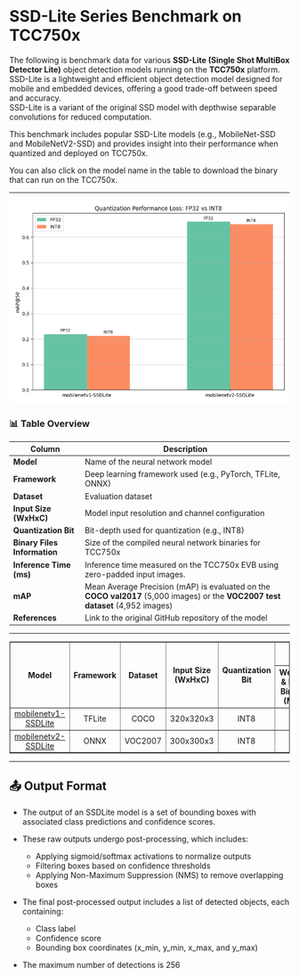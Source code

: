 # SSD-Lite Series Benchmark on TCC750x

The following is benchmark data for various **SSD-Lite (Single Shot MultiBox Detector Lite)** object detection models running on the **TCC750x** platform.  
SSD-Lite is a lightweight and efficient object detection model designed for mobile and embedded devices, offering a good trade-off between speed and accuracy.  
SSD-Lite is a variant of the original SSD model with depthwise separable convolutions for reduced computation.

This benchmark includes popular SSD-Lite models (e.g., MobileNet-SSD and MobileNetV2-SSD) and provides insight into their performance when quantized and deployed on TCC750x.

You can also click on the model name in the table to download the binary that can run on the TCC750x.

---

![SSDLite Model Performance](../../../docs/image/SSDLite_performance.png)

### 📊 Table Overview

| Column                    | Description                                                                 |
|--------------------------|-----------------------------------------------------------------------------|
| **Model**                | Name of the neural network model     |
| **Framework**            | Deep learning framework used (e.g., PyTorch, TFLite, ONNX)                  |
| **Dataset**              | Evaluation dataset                                                           |
| **Input Size (WxHxC)**   | Model input resolution and channel configuration                            |
| **Quantization Bit**     | Bit-depth used for quantization (e.g., INT8)                                |
| **Binary Files Information**   | Size of the compiled neural network binaries for TCC750x                    |
| **Inference Time (ms)**  | Inference time measured on the TCC750x EVB using zero-padded input images.                               |
| **mAP**             | Mean Average Precision (mAP) is evaluated on the **COCO val2017** (5,000 images) or the **VOC2007 test dataset** (4,952 images)                    |
| **References**           | Link to the original GitHub repository of the model                         |

---

<table border="1" cellspacing="0" cellpadding="5">
    <thead>
        <tr>
            <th align="center" rowspan="2" colspan="1">Model</th>
            <th rowspan="2">Framework</th>
            <th rowspan="2">Dataset</th>
            <th rowspan="2">Input Size (WxHxC)</th>
            <th rowspan="2">Quantization Bit</th>
            <th colspan="2">Binary Files Information</th>
            <th rowspan="2">Inference Time (ms)</th>
            <th colspan="2">mAP@50:95</th>
            <th th align="center" colspan="2">mAP@50</th>
            <th rowspan="2">References</th>
        </tr>
        <tr>
            <th>Weight & Bias Binary (MB)</th>
            <th>Command Binary (KB)</th>
            <th>FP32</th>
            <th>INT8</th>
            <th>FP32</th>
            <th>INT8</th>
        </tr>
    </thead>
    <tbody>
        <tr>
            <td align="center" class="variant"><a href="./lite-model_ssd_mobilenet_v1_100_320_fp32_nms_1/">mobilenetv1-SSDLite</a></td>
            <td align="center">TFLite</td> <!-- Framework -->
            <td align="center">COCO</td> <!-- Detections/DataSet -->
            <td align="center">320x320x3</td> <!-- Input Size (WxHxC) -->
            <td align="center">INT8</td> <!-- Quantization Bit -->
            <td align="center">8</td> <!-- Compiled NN Information: Weight, Bias Binary Size(MB) -->
            <td align="center">44</td> <!-- Compiled NN Information: Command Binary Size(KB) -->
            <td align="center">2.54</td> <!-- Inference Time(msec): EVB -->
            <td align="center">0.219</td> <!-- Evaluation Result: FP32 -->
            <td align="center">0.212</td> <!-- Evaluation Result: INT8 -->
            <td align="center">0.376</td> <!-- Evaluation Result: FP32 IoU=0.50 -->
            <td align="center">0.367</td> <!-- Evaluation Result: INT8 IoU=0.50 -->
            <td align="center"><a href="https://tfhub.dev/iree/lite-model/ssd_mobilenet_v1_100_320/fp32/nms/1">GitHub<a></td> <!-- References: Link -->
        </tr>
        <tr>
            <td align="center" class="variant"><a href="./mb2_ssd_lite/">mobilenetv2-SSDLite</a></td> <!-- Model -->
            <td align="center">ONNX</td> <!-- Framework -->
            <td align="center">VOC2007</td> <!-- Detections/DataSet -->
            <td align="center">300x300x3</td> <!-- Input Size (WxHxC) -->
            <td align="center">INT8</td> <!-- Quantization Bit -->
            <td align="center">4</td> <!-- Compiled NN Information: Weight, Bias Binary Size(MB) -->
            <td align="center">56</td> <!-- Compiled NN Information: Command Binary Size(KB) -->
            <td align="center">2.08</td> <!-- Inference Time(msec): EVB -->
            <td align="center">-</td> <!-- Evaluation Result: FP32 -->
            <td align="center">-</td> <!-- Evaluation Result: INT8 -->
            <td align="center">0.661</td> <!-- Evaluation Result: FP32 IoU=0.50 -->
            <td align="center">0.651</td> <!-- Evaluation Result: INT8 IoU=0.50 -->
            <td align="center"><a href="https://github.com/openedges/pytorch-ssd">GitHub<a></td> <!-- References: Link -->
        </tr>
    </tbody>
</table>

---

## 📤 Output Format

- The output of an SSDLite model is a set of bounding boxes with associated class predictions and confidence scores.
- These raw outputs undergo post-processing, which includes:
  - Applying sigmoid/softmax activations to normalize outputs
  - Filtering boxes based on confidence thresholds
  - Applying Non-Maximum Suppression (NMS) to remove overlapping boxes

- The final post-processed output includes a list of detected objects, each containing:
  - Class label
  - Confidence score
  - Bounding box coordinates (x_min, y_min, x_max, and y_max)
    
- The maximum number of detections is 256

